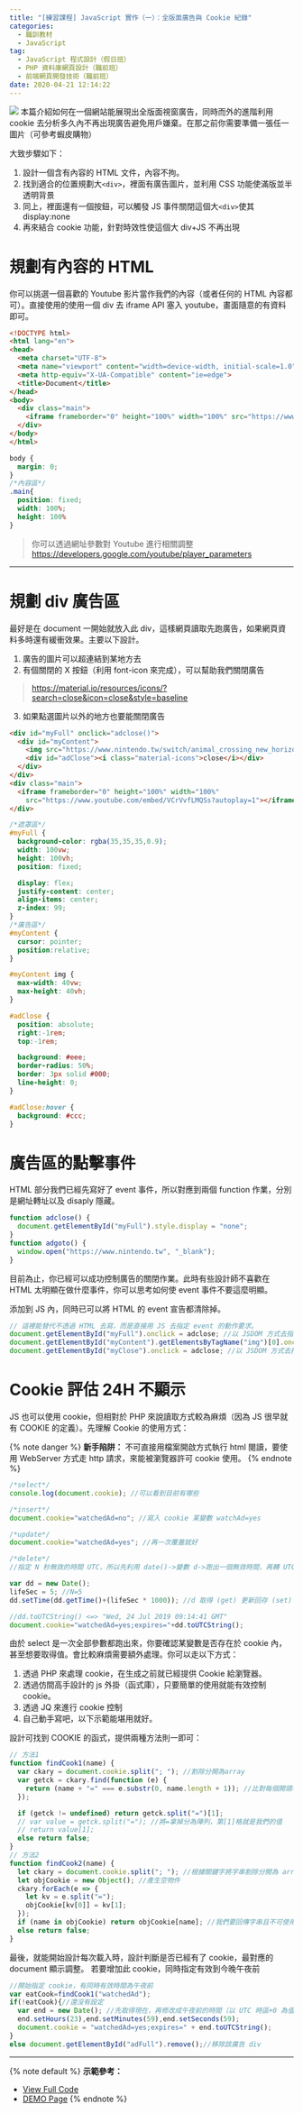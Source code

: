 ```yaml
---
title: "[練習課程] JavaScript 實作（一）：全版面廣告與 Cookie 紀錄"
categories:
  - 職訓教材
  - JavaScript
tag:
  - JavaScript 程式設計（假日班）
  - PHP 資料庫網頁設計（職前班）
  - 前端網頁開發技術（職前班）
date: 2020-04-21 12:14:22
---
```

![](assets/images/D8v3RVP.png)
本篇介紹如何在一個網站能展現出全版面視窗廣告，同時而外的進階利用 cookie 去分析多久內不再出現廣告避免用戶嫌棄。在那之前你需要準備一張任一圖片（可參考蝦皮購物）

<!-- more -->

大致步驟如下：
1. 設計一個含有內容的 HTML 文件，內容不拘。
2. 找到適合的位置規劃大`<div>`，裡面有廣告圖片，並利用 CSS 功能使滿版並半透明背景
3. 同上，裡面還有一個按鈕，可以觸發 JS 事件關閉這個大`<div>`使其 display:none
4. 再來結合 cookie 功能，針對時效性使這個大 div+JS 不再出現

# 規劃有內容的 HTML
你可以挑選一個喜歡的 Youtube 影片當作我們的內容（或者任何的 HTML 內容都可）。直接使用的使用一個 div 去 iframe API 塞入 youtube，畫面隨意的有資料即可。

```html
<!DOCTYPE html>
<html lang="en">
<head>
  <meta charset="UTF-8">
  <meta name="viewport" content="width=device-width, initial-scale=1.0">
  <meta http-equiv="X-UA-Compatible" content="ie=edge">
  <title>Document</title>
</head>
<body>
  <div class="main">
    <iframe frameborder="0" height="100%" width="100%" src="https://www.youtube.com/embed/VCrVvfLMQSs?autoplay=1"></iframe>
  </div>
</body>
</html>
```
```css
body {
  margin: 0;
}
/*內容區*/
.main{
  position: fixed;
  width: 100%;
  height: 100%
}
```

> 你可以透過網址參數對 Youtube 進行相關調整 https://developers.google.com/youtube/player_parameters
---

# 規劃 div 廣告區
最好是在 document 一開始就放入此 div，這樣網頁讀取先跑廣告，如果網頁資料多時還有緩衝效果。主要以下設計。
1. 廣告的圖片可以超連結到某地方去
2. 有個關閉的 X 按鈕（利用 font-icon 來完成），可以幫助我們關閉廣告
  > https://material.io/resources/icons/?search=close&icon=close&style=baseline
3. 如果點選圖片以外的地方也要能關閉廣告

```html
<div id="myFull" onclick="adclose()">
  <div id="myContent">
    <img src="https://www.nintendo.tw/switch/animal_crossing_new_horizons/assets/images/top/visual_logo__sp.png" onclick="adgoto()"/>
    <div id="adClose"><i class="material-icons">close</i></div>
  </div>
</div>
<div class="main">
  <iframe frameborder="0" height="100%" width="100%"
    src="https://www.youtube.com/embed/VCrVvfLMQSs?autoplay=1"></iframe>
</div>
```
```css
/*遮罩區*/
#myFull {
  background-color: rgba(35,35,35,0.9);
  width: 100vw;
  height: 100vh;
  position: fixed;

  display: flex;
  justify-content: center;
  align-items: center;
  z-index: 99;
}
/*廣告區*/
#myContent {
  cursor: pointer;
  position:relative;
}

#myContent img {
  max-width: 40vw;
  max-height: 40vh;
}

#adClose {
  position: absolute;
  right:-1rem;
  top:-1rem;

  background: #eee;
  border-radius: 50%;
  border: 3px solid #000;
  line-height: 0;
}

#adClose:hover {
  background: #ccc;
}
```

# 廣告區的點擊事件
HTML 部分我們已經先寫好了 event 事件，所以對應到兩個 function 作業，分別是網址轉址以及 disaply 隱藏。

```javascript
function adclose() {
  document.getElementById("myFull").style.display = "none";
}
function adgoto() {
  window.open("https://www.nintendo.tw", "_blank");
}
```

目前為止，你已經可以成功控制廣告的關閉作業。此時有些設計師不喜歡在 HTML 太明顯在做什麼事件，你可以思考如何使 event 事件不要這麼明顯。

添加到 JS 內，同時已可以將 HTML 的 event 宣告都清除掉。
```javascript
// 這裡能替代不透過 HTML 去寫，而是直接用 JS 去指定 event 的動作要求。
document.getElementById("myFull").onclick = adclose; //以 JSDOM 方式去指定該物件的 onclick 響應為何
document.getElementById("myContent").getElementsByTagName("img")[0].onclick = adgoto; //以 JSDOM 方式去指定該物件的 onclick 響應為何
document.getElementById("myClose").onclick = adclose; //以 JSDOM 方式去指定該物件的 onclick 響應為何
```

# Cookie 評估 24H 不顯示
JS 也可以使用 cookie，但相對於 PHP 來說讀取方式較為麻煩（因為 JS 很早就有 COOKIE 的定義）。先理解 Cookie 的使用方式：

{% note danger %}
**新手陷阱：**
不可直接用檔案開啟方式執行 html 閱讀，要使用 WebServer 方式走 http 請求，來能被瀏覽器許可 cookie 使用。
{% endnote %}

```javascript
/*select*/
console.log(document.cookie); //可以看到目前有哪些

/*insert*/
document.cookie="watchedAd=no"; //寫入 cookie 某變數 watchAd=yes

/*update*/
document.cookie="watchedAd=yes"; //再一次覆蓋就好

/*delete*/
//指定 N 秒無效的時間 UTC，所以先利用 date()->變數 d->跑出一個無效時間，再轉 UTC 表示法

var dd = new Date();
lifeSec = 5; //N=5
dd.setTime(dd.getTime()+(lifeSec * 1000)); //d 取得 (get) 更新回存 (set) 到 d

//dd.toUTCString() <=> "Wed, 24 Jul 2019 09:14:41 GMT"
document.cookie="watchedAd=yes;expires="+dd.toUTCString(); 
```

由於 select 是一次全部參數都跑出來，你要確認某變數是否存在於 cookie 內，甚至想要取得值。會比較麻煩需要額外處理。你可以走以下方式：

1. 透過 PHP 來處理 cookie，在生成之前就已經提供 Cookie 給瀏覽器。
2. 透過仿間高手設計的 js 外掛（函式庫），只要簡單的使用就能有效控制 cookie。
3. 透過 JQ 來進行 cookie 控制
4. 自己動手寫吧，以下示範能堪用就好。

設計可找到 COOKIE 的函式，提供兩種方法則一即可：
```javascript
// 方法1
function findCook1(name) {
  var ckary = document.cookie.split("; "); //割除分開為array
  var getck = ckary.find(function (e) {
    return (name + "=" === e.substr(0, name.length + 1)); //比對每個開頭名字且下符號為等於，並且長度一致時，第一個就回傳設定為getck
  });

  if (getck != undefined) return getck.split("=")[1];
  // var value = getck.split("="); //將=拿掉分為陣列，第[1]格就是我們的值
  // return value[1];
  else return false;
}
// 方法2
function findCook2(name) {
  let ckary = document.cookie.split("; "); //根據關鍵字將字串割除分開為 array　，然後轉JSON
  let objCookie = new Object(); //產生空物件
  ckary.forEach(e => {
    let kv = e.split("=");
    objCookie[kv[0]] = kv[1];
  });
  if (name in objCookie) return objCookie[name]; //我們要回傳字串且不可使用 objCookie.name
  else return false;
}
```

最後，就能開始設計每次載入時，設計判斷是否已經有了 cookie，最對應的 document 顯示調整。
若要增加此 cookie，同時指定有效到今晚午夜前

```javascript
//開始指定 cookie，有同時有效時間為午夜前
var eatCook=findCook1("watchedAd");
if(!eatCook){//還沒有設定
  var end = new Date(); //先取得現在，再修改成午夜前的時間（以 UTC 時區+0 為值）
  end.setHours(23),end.setMinutes(59),end.setSeconds(59);
  document.cookie = "watchedAd=yes;expires=" + end.toUTCString();
}
else document.getElementById("adFull").remove();//移除該廣告 div
```
---
{% note default %}
**示範參考：**
- [View Full Code](https://github.com/summer10920/studies_TeachDemo_JSJQ/tree/master/vanillaJS/adCookie)
- [DEMO Page](https://summer10920.github.io/studies_TeachDemo_JSJQ/vanillaJS/adCookie/)
{% endnote %}